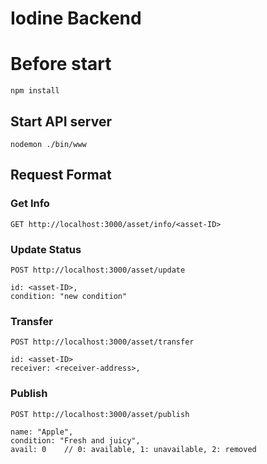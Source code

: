 # Iodine Backend

# Before start
`npm install` 

## Start API server
`nodemon ./bin/www`

## Request Format
### Get Info
`GET http://localhost:3000/asset/info/<asset-ID>`
### Update Status
`POST http://localhost:3000/asset/update`
```
id: <asset-ID>,
condition: "new condition"
```
### Transfer
`POST http://localhost:3000/asset/transfer`
```
id: <asset-ID>
receiver: <receiver-address>,
```
### Publish
`POST http://localhost:3000/asset/publish`
```
name: "Apple",
condition: "Fresh and juicy",
avail: 0    // 0: available, 1: unavailable, 2: removed
```
